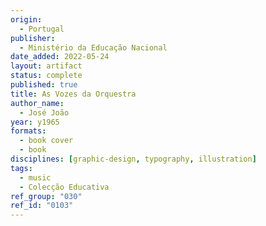 ```yaml
---
origin:
  - Portugal
publisher:
  - Ministério da Educação Nacional
date_added: 2022-05-24
layout: artifact
status: complete
published: true
title: As Vozes da Orquestra
author_name:
  - José João
year: y1965
formats:
  - book cover
  - book
disciplines: [graphic-design, typography, illustration]
tags:
  - music
  - Colecção Educativa
ref_group: "030"
ref_id: "0103"
---
```


